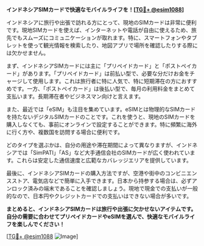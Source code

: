 **インドネシアSIMカードで快適なモバイルライフを！[[TG💪+ @esim1088](https://t.me/s/esim1088)]**

インドネシアに旅行や出張で訪れる方にとって、現地のSIMカードは非常に便利です。現地SIMカードを使えば、インターネットや電話が自由に使えるため、旅先でもスムーズにコミュニケーションが取れます。特に、スマートフォンやタブレットを使って観光情報を検索したり、地図アプリで場所を確認したりする際には欠かせません。

まず、インドネシアSIMカードには主に「プリペイドカード」と「ポストペイカード」があります。「プリペイドカード」は前払い型で、必要な分だけお金をチャージして使用します。これは旅行者に特に人気で、特に短期滞在の方におすすめです。一方、「ポストペイカード」は後払い型で、毎月の利用料金をまとめて支払います。長期滞在者やビジネスマン向けと言えます。

また、最近では「eSIM」も注目を集めています。eSIMとは物理的なSIMカードを持たないデジタルSIMカードのことです。これを使うと、現地のSIMカードを購入しなくても、事前にオンラインで設定することができます。特に頻繁に海外に行く方や、複数国を訪問する場合に便利です。

どのタイプを選ぶかは、自分の用途や滞在期間によって異なりますが、インドネシアでは「SimPATI」「AS」など大手通信会社のSIMカードが広く使われています。これらは安定した通信速度と広範なカバレッジエリアを提供しています。

最後に、インドネシアSIMカードの購入方法ですが、空港や街中のコンビニエンスストア、電気店などで簡単に入手できます。日本から持参する場合は、必ずアンロック済みの端末であることを確認しましょう。現地で現金での支払いが一般的なので、日本円やクレジットカードでの支払いはできない場合が多いです。

**まとめると、インドネシアSIMカードは旅行や出張に欠かせないアイテムです。自分の需要に合わせてプリペイドカードやeSIMを選んで、快適なモバイルライフを楽しんでください！**

[[TG💪+ @esim1088](https://t.me/s/esim1088) ![Image](https://i.postimg.cc/Y0z9fWf4/image.png)]